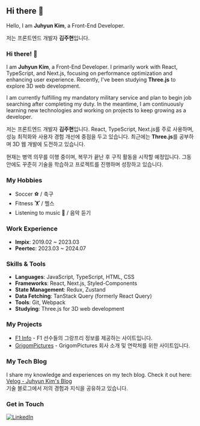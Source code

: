 ## Hi there 👋

<!--
**EthanKyleKim/EthanKyleKim** is a ✨ _special_ ✨ repository because its `README.md` (this file) appears on your GitHub profile.

Here are some ideas to get you started:

- 🔭 I’m currently working on ...
- 🌱 I’m currently learning ...
- 👯 I’m looking to collaborate on ...
- 🤔 I’m looking for help with ...
- 💬 Ask me about ...
- 📫 How to reach me: ...
- 😄 Pronouns: ...
- ⚡ Fun fact: ...
-->

Hello, I am **Juhyun Kim**, a Front-End Developer.

저는 프론트엔드 개발자 **김주현**입니다.

### Hi there! 👋

I am **Juhyun Kim**, a Front-End Developer. I primarily work with React, TypeScript, and Next.js, focusing on performance optimization and enhancing user experience. Recently, I've been studying **Three.js** to explore 3D web development.

I am currently fulfilling my mandatory military service and plan to begin job searching after completing my duty. In the meantime, I am continuously learning new technologies and working on projects to keep growing as a developer.

저는 프론트엔드 개발자 **김주현**입니다. React, TypeScript, Next.js를 주로 사용하며, 성능 최적화와 사용자 경험 개선에 중점을 두고 있습니다. 최근에는 **Three.js**를 공부하며 3D 웹 개발에 도전하고 있습니다.

현재는 병역 의무를 이행 중이며, 복무가 끝난 후 구직 활동을 시작할 예정입니다. 그동안에도 꾸준히 기술을 학습하고 프로젝트를 진행하며 성장하고 있습니다.

### My Hobbies
- Soccer ⚽ / 축구
- Fitness 🏋️ / 헬스
- Listening to music 🎵 / 음악 듣기

### Work Experience
- **Impix**: 2019.02 ~ 2023.03
- **Peertec**: 2023.03 ~ 2024.07

### Skills & Tools
- **Languages**: JavaScript, TypeScript, HTML, CSS
- **Frameworks**: React, Next.js, Styled-Components
- **State Management**: Redux, Zustand
- **Data Fetching**: TanStack Query (formerly React Query)
- **Tools**: Git, Webpack
- **Studying**: Three.js for 3D web development

### My Projects
- [F1 Info](https://github.com/EthanKyleKim/formulaone) - F1 선수들의 그랑프리 정보를 제공하는 사이트입니다.  
- [GrigomPictures](https://github.com/EthanKyleKim/grigomsite) - GrigomPictures 회사 소개 및 연락처를 위한 사이트입니다.

### My Tech Blog
I share my knowledge and experiences on my tech blog. Check it out here: [Velog - Juhyun Kim's Blog](https://velog.io/@ethankyle/posts)  
기술 블로그에서 저의 경험과 지식을 공유하고 있습니다.

### Get in Touch
[![LinkedIn](https://img.shields.io/badge/LinkedIn-0077B5?style=flat-square&logo=linkedin&logoColor=white)](https://www.linkedin.com/in/juhyeon-kim0407/)
